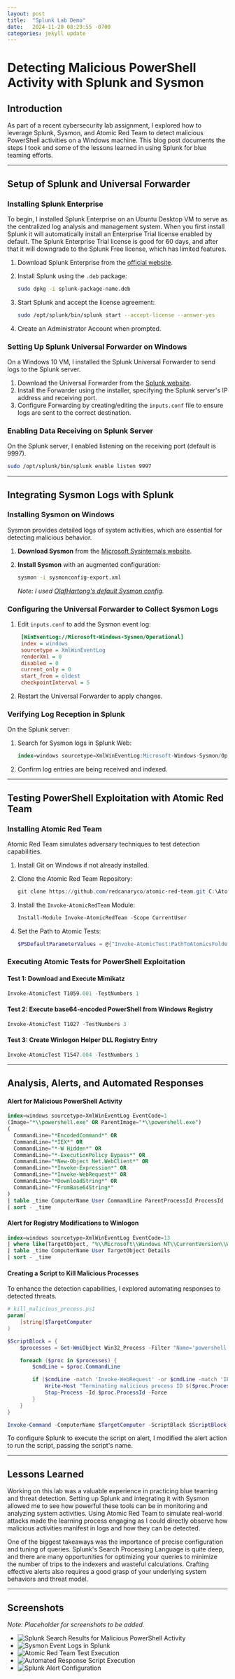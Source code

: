 ```yaml
---
layout: post
title:  "Splunk Lab Demo"
date:   2024-11-20 08:29:55 -0700
categories: jekyll update
---
```


# Detecting Malicious PowerShell Activity with Splunk and Sysmon

## Introduction

As part of a recent cybersecurity lab assignment, I explored how to leverage Splunk, Sysmon, and Atomic Red Team to detect malicious PowerShell activities on a Windows machine. This blog post documents the steps I took and some of the lessons learned in using Splunk for blue teaming efforts.

---

## Setup of Splunk and Universal Forwarder

### Installing Splunk Enterprise

To begin, I installed Splunk Enterprise on an Ubuntu Desktop VM to serve as the centralized log analysis and management system. When you first install Splunk it will automatically install an Enterprise Trial license enabled by default. The Splunk Enterprise Trial license is good for 60 days, and after that it will downgrade to the Splunk Free license, which has limited features.

1. Download Splunk Enterprise from the [official website](https://www.splunk.com/en_us/download/splunk-enterprise.html).
2. Install Splunk using the `.deb` package:

   ```bash
   sudo dpkg -i splunk-package-name.deb
   ```

3. Start Splunk and accept the license agreement:

   ```bash
   sudo /opt/splunk/bin/splunk start --accept-license --answer-yes
   ```

4. Create an Administrator Account when prompted.

### Setting Up Splunk Universal Forwarder on Windows

On a Windows 10 VM, I installed the Splunk Universal Forwarder to send logs to the Splunk server.

1. Download the Universal Forwarder from the [Splunk website](https://www.splunk.com/en_us/download/universal-forwarder.html).
2. Install the Forwarder using the installer, specifying the Splunk server's IP address and receiving port.
3. Configure Forwarding by creating/editing the `inputs.conf` file to ensure logs are sent to the correct destination.

### Enabling Data Receiving on Splunk Server

On the Splunk server, I enabled listening on the receiving port (default is 9997).

```bash
sudo /opt/splunk/bin/splunk enable listen 9997
```

---

## Integrating Sysmon Logs with Splunk

### Installing Sysmon on Windows

Sysmon provides detailed logs of system activities, which are essential for detecting malicious behavior.

1. **Download Sysmon** from the [Microsoft Sysinternals website](https://docs.microsoft.com/en-us/sysinternals/downloads/sysmon).
2. **Install Sysmon** with an augmented configuration:

   ```bash
   sysmon -i sysmonconfig-export.xml
   ```

   *Note: I used [OlafHartong's default Sysmon config](https://github.com/olafhartong/sysmon-modular/blob/master/sysmonconfig.xml).*

### Configuring the Universal Forwarder to Collect Sysmon Logs

1. Edit `inputs.conf` to add the Sysmon event log:

   ```ini
    [WinEventLog://Microsoft-Windows-Sysmon/Operational]
    index = windows
    sourcetype = XmlWinEventLog
    renderXml = 0
    disabled = 0
    current_only = 0
    start_from = oldest
    checkpointInterval = 5
   ```

2. Restart the Universal Forwarder to apply changes.

### Verifying Log Reception in Splunk

On the Splunk server:

1. Search for Sysmon logs in Splunk Web:

   ```sql
   index=windows sourcetype=XmlWinEventLog:Microsoft-Windows-Sysmon/Operational
   ```

2. Confirm log entries are being received and indexed.

---

## Testing PowerShell Exploitation with Atomic Red Team

### Installing Atomic Red Team

Atomic Red Team simulates adversary techniques to test detection capabilities.

1. Install Git on Windows if not already installed.
2. Clone the Atomic Red Team Repository:

   ```powershell
   git clone https://github.com/redcanaryco/atomic-red-team.git C:\AtomicRedTeam
   ```

3. Install the `Invoke-AtomicRedTeam` Module:

   ```powershell
   Install-Module Invoke-AtomicRedTeam -Scope CurrentUser
   ```

4. Set the Path to Atomic Tests:

   ```powershell
   $PSDefaultParameterValues = @{"Invoke-AtomicTest:PathToAtomicsFolder"="C:\AtomicRedTeam\atomics"}
   ```

### Executing Atomic Tests for PowerShell Exploitation

#### Test 1: Download and Execute Mimikatz

```powershell
Invoke-AtomicTest T1059.001 -TestNumbers 1
```

#### Test 2: Execute base64-encoded PowerShell from Windows Registry

```powershell
Invoke-AtomicTest T1027 -TestNumbers 3
```

#### Test 3: Create Winlogon Helper DLL Registry Entry

```powershell
Invoke-AtomicTest T1547.004 -TestNumbers 1
```

---

## Analysis, Alerts, and Automated Responses

#### Alert for Malicious PowerShell Activity

```sql
index=windows sourcetype=XmlWinEventLog EventCode=1 
(Image="*\\powershell.exe" OR ParentImage="*\\powershell.exe") 
(
  CommandLine="*EncodedCommand*" OR 
  CommandLine="*IEX*" OR 
  CommandLine="*-W Hidden*" OR 
  CommandLine="*-ExecutionPolicy Bypass*" OR 
  CommandLine="*New-Object Net.WebClient*" OR
  CommandLine="*Invoke-Expression*" OR
  CommandLine="*Invoke-WebRequest*" OR
  CommandLine="*DownloadString*" OR
  CommandLine="*FromBase64String*"
)
| table _time ComputerName User CommandLine ParentProcessId ProcessId
| sort - _time
```

#### Alert for Registry Modifications to Winlogon

```sql
index=windows sourcetype=XmlWinEventLog EventCode=13 
| where like(TargetObject, "%\\Microsoft\\Windows NT\\CurrentVersion\\Winlogon\\Shell")
| table _time ComputerName User TargetObject Details
| sort - _time
```

#### Creating a Script to Kill Malicious Processes

To enhance the detection capabilities, I explored automating responses to detected threats.

```powershell
# kill_malicious_process.ps1
param(
    [string]$TargetComputer
)

$ScriptBlock = {
    $processes = Get-WmiObject Win32_Process -Filter "Name='powershell.exe'"

    foreach ($proc in $processes) {
        $cmdLine = $proc.CommandLine

        if ($cmdLine -match 'Invoke-WebRequest' -or $cmdLine -match 'IEX' -or $cmdLine -match 'DownloadString' -or $cmdLine -match 'EncodedCommand') {
            Write-Host "Terminating malicious process ID $($proc.ProcessId) with command line: $cmdLine"
            Stop-Process -Id $proc.ProcessId -Force
        }
    }
}

Invoke-Command -ComputerName $TargetComputer -ScriptBlock $ScriptBlock
```

To configure Splunk to execute the script on alert, I modified the alert action to run the script, passing the script's name.

---

## Lessons Learned

Working on this lab was a valuable experience in practicing blue teaming and threat detection. Setting up Splunk and integrating it with Sysmon allowed me to see how powerful these tools can be in monitoring and analyzing system activities. Using Atomic Red Team to simulate real-world attacks made the learning process engaging as I could directly observe how malicious activities manifest in logs and how they can be detected.

One of the biggest takeaways was the importance of precise configuration and tuning of queries. Splunk's Search Processing Language is quite deep, and there are many opportunities for optimizing your queries to minimize the number of trips to the indexers and wasteful calculations. Crafting effective alerts also requires a good grasp of your underlying system behaviors and threat model.

---

## Screenshots

*Note: Placeholder for screenshots to be added.*

- ![Splunk Search Results for Malicious PowerShell Activity](path/to/screenshot1.png)
- ![Sysmon Event Logs in Splunk](path/to/screenshot2.png)
- ![Atomic Red Team Test Execution](path/to/screenshot3.png)
- ![Automated Response Script Execution](path/to/screenshot4.png)
- ![Splunk Alert Configuration](path/to/screenshot5.png)
